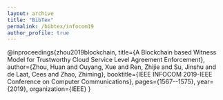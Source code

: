 ```yaml
---
layout: archive
title: "BibTex"
permalink: /bibtex/infocom19
author_profile: true
---
```


<dl>
@inproceedings{zhou2019blockchain,
  title={A Blockchain based Witness Model for Trustworthy Cloud Service Level Agreement Enforcement},
  author={Zhou, Huan and Ouyang, Xue and Ren, Zhijie and Su, Jinshu and de Laat, Cees and Zhao, Zhiming},
  booktitle={IEEE INFOCOM 2019-IEEE Conference on Computer Communications},
  pages={1567--1575},
  year={2019},
  organization={IEEE}
}
<dl>

